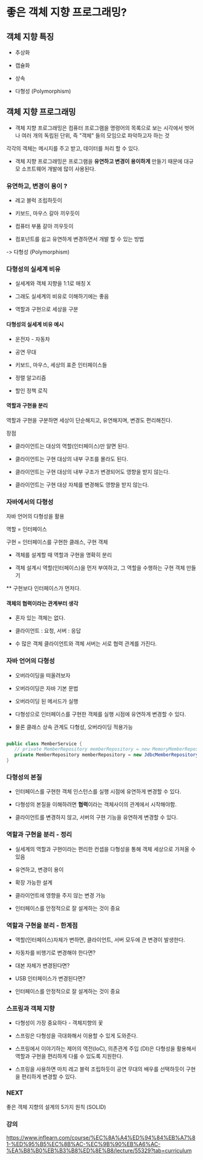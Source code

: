 # 좋은 객체 지향 프로그래밍?

## 객체 지향 특징

- 추상화

- 캡슐화

- 상속

- 다형성 (Polymorphism)


## 객체 지향 프로그래밍

- 객체 지향 프로그래밍은 컴퓨터 프로그램을 명령어의 목록으로 보는 시각에서 벗어나 여러 개의 독립된 단위, 즉 "객체" 들의 모임으로 파악하고자 하는 것

각각의 객체는 메시지를 주고 받고, 데이터를 처리 할 수 있다.

- 객체 지향 프로그래밍은 프로그램을 **유연하고 변경이 용이하게** 만들기 때문에 대규모 소프트웨어 개발에 많이 사용된다.


### 유연하고, 변경이 용이 ?

- 레고 블럭 조립하듯이

- 키보드, 마우스 갈아 끼우듯이

- 컴퓨터 부품 갈아 끼우듯이

- 컴포넌트를 쉽고 유연하게 변경하면서 개발 할 수 있는 방법

-> 다형성 (Polymorphism)

### 다형성의 실세계 비유

- 실세계와 객체 지향을 1:1로 매칭 X

- 그래도 실세계의 비유로 이해하기에는 좋음

- 역할과 구현으로 세상을 구분

#### 다형성의 실세계 비유 예시

- 운전자 - 자동차

- 공연 무대

- 키보드, 마우스, 세상의 표준 인터페이스들

- 정렬 알고리즘

- 할인 정책 로직

#### 역할과 구현을 분리

역할과 구현을 구분하면 세상이 단순해지고, 유연해지며, 변경도 편리해진다.

장점

- 클라이언트는 대상의 역할(인터페이스)만 알면 된다.

- 클라이언트는 구현 대상의 내부 구조를 몰라도 된다.

- 클라이언트는 구현 대상의 내부 구조가 변경되어도 영향을 받지 않는다.

- 클라이언트는 구현 대상 자체를 변경해도 영향을 받지 않는다.

### 자바에서의 다형성

자바 언어의 다형성을 활용

역할 = 인터페이스

구현 = 인터페이스를 구현한 클래스, 구현 객체

- 객체를 설계할 때 역할과 구현을 명확히 분리

- 객체 설계시 역할(인터페이스)을 먼저 부여하고, 그 역할을 수행하는 구현 객체 만들기

** 구현보다 인터페이스가 먼저다.


#### 객체의 협력이라는 관계부터 생각

- 혼자 있는 객체는 없다.

- 클라이언트 : 요청, 서버 : 응답

- 수 많은 객체 클라이언트와 객체 서버는 서로 협력 관계를 가진다.

### 자바 언어의 다형성

- 오버라이딩을 떠올려보자

- 오버라이딩은 자바 기본 문법

- 오버라이딩 된 메서드가 실행

- 다형성으로 인터페이스를 구현한 객체를 실행 시점에 유연하게 변경할 수 있다.

- 물론 클래스 상속 관계도 다형성, 오버라이딩 적용가능

```java

public class MemberService {
   // private MemberRepository memberRepository = new MemoryMemberRepository();
   private MemberRepository memberRepository = new JdbcMemberRepository();
}

```

### 다형성의 본질

- 인터페이스를 구현한 객체 인스턴스를 실행 시점에 유연하게 변경할 수 있다.

- 다형성의 본질을 이해하려면 **협력**이라는 객체사이의 관계에서 시작해야함.

- 클라이언트를 변경하지 않고, 서버의 구현 기능을 유연하게 변경할 수 있다.

### 역할과 구현을 분리 - 정리

- 실세계의 역할과 구현이라는 편리한 컨셉을 다형성을 통해 객체 세상으로 가져올 수 있음

- 유연하고, 변경이 용이

- 확장 가능한 설계

- 클라이언트에 영향을 주지 않는 변경 가능

- 인터페이스를 안정적으로 잘 설계하는 것이 중요

### 역할과 구현을 분리 - 한계점

- 역할(인터페이스)자체가 변하면, 클라이언트, 서버 모두에 큰 변경이 발생한다.

- 자동차를 비행기로 변경해야 한다면?

- 대본 자체가 변경된다면?

- USB 인터페이스가 변경된다면?

- 인터페이스를 안정적으로 잘 설계하는 것이 중요

### 스프링과 객체 지향

- 다형성이 가장 중요하다 - 객체지향의 꽃

- 스프링은 다형성을 극대화해서 이용할 수 있게 도와준다.

- 스프링에서 이야기하는 제어의 역전(IoC), 의존관계 주입 (DI)은 다형성을 활용해서 역할과 구현을 편리하게 다룰 수 있도록 지원한다.

- 스프링을 사용하면 마치 레고 블럭 조립하듯이 공연 무대의 배우를 선택하듯이 구현을 편리하게 변경할 수 있다.


### NEXT

좋은 객체 지향의 설계의 5가지 원칙 (SOLID)


### 강의

https://www.inflearn.com/course/%EC%8A%A4%ED%94%84%EB%A7%81-%ED%95%B5%EC%8B%AC-%EC%9B%90%EB%A6%AC-%EA%B8%B0%EB%B3%B8%ED%8E%B8/lecture/55329?tab=curriculum